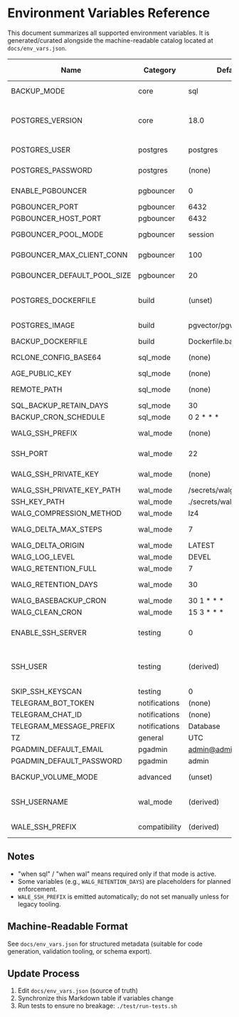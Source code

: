 # Environment Variables Reference

This document summarizes all supported environment variables. It is generated/curated alongside the machine-readable catalog located at `docs/env_vars.json`.

| Name | Category | Default | Required | Mode Scope | Description |
|------|----------|---------|----------|------------|-------------|
| BACKUP_MODE | core | sql | yes | all | Select backup strategy: `sql` full dumps or `wal` incremental wal-g |
| POSTGRES_VERSION | core | 18.0 | no | all | PostgreSQL Docker image version (e.g., 17.4, 16.3). Used for base image and as subdirectory in WAL backup storage |
| POSTGRES_USER | postgres | postgres | yes | all | PostgreSQL superuser name used for backups |
| POSTGRES_PASSWORD | postgres | (none) | yes | all | PostgreSQL superuser password (must set) |
| ENABLE_PGBOUNCER | pgbouncer | 0 | no | all | Enable PgBouncer connection pooler (0=disabled, 1=enabled) |
| PGBOUNCER_PORT | pgbouncer | 6432 | no | all | PgBouncer listen port inside container |
| PGBOUNCER_HOST_PORT | pgbouncer | 6432 | no | all | Host port to expose PgBouncer |
| PGBOUNCER_POOL_MODE | pgbouncer | session | no | all | Pool mode: session, transaction, or statement |
| PGBOUNCER_MAX_CLIENT_CONN | pgbouncer | 100 | no | all | Maximum number of client connections |
| PGBOUNCER_DEFAULT_POOL_SIZE | pgbouncer | 20 | no | all | Default pool size per user/database pair |
| POSTGRES_DOCKERFILE | build | (unset) | no | wal (optional) | Custom Dockerfile for postgres (use `Dockerfile.postgres-walg` for WAL mode) |
| POSTGRES_IMAGE | build | pgvector/pgvector:pg17 | no | all | Base image when not building a custom Dockerfile |
| BACKUP_DOCKERFILE | build | Dockerfile.backup | no | all | Override backup service Dockerfile |
| RCLONE_CONFIG_BASE64 | sql_mode | (none) | when sql | sql | Base64 rclone.conf content for SQL uploads |
| AGE_PUBLIC_KEY | sql_mode | (none) | when sql | sql | Age public key for dump encryption |
| REMOTE_PATH | sql_mode | (none) | when sql | sql | Rclone remote target (e.g. `remote:folder`) |
| SQL_BACKUP_RETAIN_DAYS | sql_mode | 30 | no | sql | Days to retain SQL dumps remotely |
| BACKUP_CRON_SCHEDULE | sql_mode | 0 2 * * * | no | sql | Cron schedule for daily SQL dump |
| WALG_SSH_PREFIX | wal_mode | (none) | when wal | wal | SSH storage URI `ssh://user@host[:port]/abs/path` |
| SSH_PORT | wal_mode | 22 | no | wal | SSH port (auto-detected from prefix if present) |
| WALG_SSH_PRIVATE_KEY | wal_mode | (none) | no | wal | Base64 encoded private key (alternative to path) |
| WALG_SSH_PRIVATE_KEY_PATH | wal_mode | /secrets/walg_ssh_key | no | wal | Mounted path to SSH private key |
| SSH_KEY_PATH | wal_mode | ./secrets/walg_ssh_key | no | wal | Host path mounted for key directory |
| WALG_COMPRESSION_METHOD | wal_mode | lz4 | no | wal | wal-g compression method |
| WALG_DELTA_MAX_STEPS | wal_mode | 7 | no | wal | Max delta chain length before full backup |
| WALG_DELTA_ORIGIN | wal_mode | LATEST | no | wal | Delta origin reference |
| WALG_LOG_LEVEL | wal_mode | DEVEL | no | wal | wal-g log verbosity |
| WALG_RETENTION_FULL | wal_mode | 7 | no | wal | Number of full backups to retain |
| WALG_RETENTION_DAYS | wal_mode | 30 | no | wal (planned) | Optional days-based retention (not enforced yet) |
| WALG_BASEBACKUP_CRON | wal_mode | 30 1 * * * | no | wal | Cron for base backups |
| WALG_CLEAN_CRON | wal_mode | 15 3 * * * | no | wal | Cron for retention/cleanup |
| ENABLE_SSH_SERVER | testing | 0 | no | wal/testing | When 1 auto-starts internal ssh-server (profile) and supplies default WALG_SSH_PREFIX/SSH_PORT=2222 |
| SSH_USER | testing | (derived) | no | wal/testing | Username (derived from WALG_SSH_PREFIX unless set; default walg when ENABLE_SSH_SERVER=1) |
| SKIP_SSH_KEYSCAN | testing | 0 | no | wal/testing | Skip ssh-keyscan host key fetch |
| TELEGRAM_BOT_TOKEN | notifications | (none) | no | all | Telegram bot token for alerts |
| TELEGRAM_CHAT_ID | notifications | (none) | no | all | Telegram target chat ID |
| TELEGRAM_MESSAGE_PREFIX | notifications | Database | no | all | Prefix for Telegram messages |
| TZ | general | UTC | no | all | Container timezone (cron + logs) |
| PGADMIN_DEFAULT_EMAIL | pgadmin | admin@admin.com | no | all | pgAdmin initial email |
| PGADMIN_DEFAULT_PASSWORD | pgadmin | admin | no | all | pgAdmin initial password |
| BACKUP_VOLUME_MODE | advanced | (unset) | no | wal | Advisory flag for external orchestration only |
| SSH_USERNAME | wal_mode | (derived) | no | wal | Auto-derived from WALG_SSH_PREFIX (override allowed) |
| WALE_SSH_PREFIX | compatibility | (derived) | no | wal | Legacy alias exported for tooling expecting WALE_* |

## Notes
- "when sql" / "when wal" means required only if that mode is active.
- Some variables (e.g., `WALG_RETENTION_DAYS`) are placeholders for planned enforcement.
- `WALE_SSH_PREFIX` is emitted automatically; do not set manually unless for legacy tooling.

## Machine-Readable Format
See `docs/env_vars.json` for structured metadata (suitable for code generation, validation tooling, or schema export).

## Update Process
1. Edit `docs/env_vars.json` (source of truth)
2. Synchronize this Markdown table if variables change
3. Run tests to ensure no breakage: `./test/run-tests.sh`

